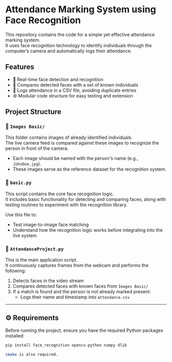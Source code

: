 # Attendance Marking System using Face Recognition

This repository contains the code for a simple yet effective attendance marking system.  
It uses face recognition technology to identify individuals through the computer’s camera and automatically logs their attendance.

## Features

- 📸 Real-time face detection and recognition
- 🧠 Compares detected faces with a set of known individuals
- 📂 Logs attendance in a CSV file, avoiding duplicate entries
- ⚙️ Modular code structure for easy testing and extension

## Project Structure


### 🔹 `Images Basic/`

This folder contains images of already identified individuals.  
The live camera feed is compared against these images to recognize the person in front of the camera.

- Each image should be named with the person's name (e.g., `JohnDoe.jpg`).
- These images serve as the reference dataset for the recognition system.

### 🔹 `basic.py`

This script contains the core face recognition logic.  
It includes basic functionality for detecting and comparing faces, along with testing routines to experiment with the recognition library.

Use this file to:
- Test image-to-image face matching
- Understand how the recognition logic works before integrating into the live system

### 🔹 `AttendanceProject.py`

This is the main application script.  
It continuously captures frames from the webcam and performs the following:

1. Detects faces in the video stream
2. Compares detected faces with known faces from `Images Basic/`
3. If a match is found and the person is not already marked present:
   - Logs their name and timestamp into `attendance.csv`

---

## ⚙️ Requirements

Before running the project, ensure you have the required Python packages installed:

```bash
pip install face_recognition opencv-python numpy dlib

cmake is also required.

